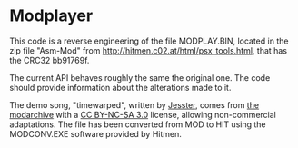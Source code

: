 # Modplayer

This code is a reverse engineering of the file MODPLAY.BIN, located in the zip file "Asm-Mod" from http://hitmen.c02.at/html/psx_tools.html, that has the CRC32 bb91769f.

The current API behaves roughly the same the original one. The code should provide information about the alterations made to it.

The demo song, "timewarped", written by [Jesster](https://modarchive.org/index.php?request=view_profile&query=69138), comes from [the modarchive](https://modarchive.org/index.php?request=view_by_moduleid&query=106481) with a [CC BY-NC-SA 3.0](https://creativecommons.org/licenses/by-nc-sa/3.0/) license, allowing non-commercial adaptations. The file has been converted from MOD to HIT using the MODCONV.EXE software provided by Hitmen.
